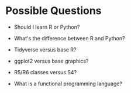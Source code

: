 # Possible Questions


+ Should I learn R or Python?

+ What's the difference between R and Python?

+ Tidyverse versus base R?

+ ggplot2 versus base graphics?

+ R5/R6 classes versus S4?

+ What is a functional programming language?


